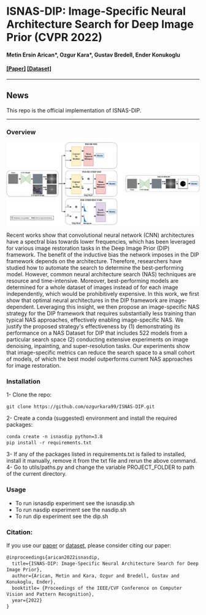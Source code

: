 # ISNAS-DIP: Image-Specific Neural Architecture Search for Deep Image Prior (CVPR 2022)  

#### Metin Ersin Arican*, Ozgur Kara*, Gustav Bredell, Ender Konukoglu  

#### [\[Paper\]](https://arxiv.org/abs/2111.15362) [\[Dataset\]](https://zenodo.org/record/6351599#.YkG1xN9Bzct)  

---

## News

This repo is the official implementation of ISNAS-DIP. 

---

### Overview

![Visualization of proposed metrics](https://github.com/ozgurkara99/ISNAS-DIP/blob/main/docs/method.jpg)

Recent works show that convolutional neural network (CNN) architectures have a spectral bias towards lower frequencies, which has been leveraged for various image restoration tasks in the Deep Image Prior (DIP) framework. The benefit of the inductive bias the network imposes in the DIP framework depends on the architecture. Therefore, researchers have studied how to automate the search to determine the best-performing model. However, common neural architecture search (NAS) techniques are resource and time-intensive. Moreover, best-performing models are determined for a whole dataset of images instead of for each image independently, which would be prohibitively expensive. In this work, we first show that optimal neural architectures in the DIP framework are image-dependent. Leveraging this insight, we then propose an image-specific NAS strategy for the DIP framework that requires substantially less training than typical NAS approaches, effectively enabling image-specific NAS. We justify the proposed strategy's effectiveness by (1) demonstrating its performance on a NAS Dataset for DIP that includes 522 models from a particular search space (2) conducting extensive experiments on image denoising, inpainting, and super-resolution tasks. Our experiments show that image-specific metrics can reduce the search space to a small cohort of models, of which the best model outperforms current NAS approaches for image restoration. 

### Installation
1- Clone the repo:  
```
git clone https://github.com/ozgurkara99/ISNAS-DIP.git
```  
2- Create a conda (suggested) environment and install the required packages:  
```
conda create -n isnasdip python=3.8
pip install -r requirements.txt
```  
3- If any of the packages listed in requirements.txt is failed to installed, install it manually, remove it from the txt file and rerun the above command.  
4- Go to utils/paths.py and change the variable PROJECT_FOLDER to path of the current directory.  

### Usage
- To run isnasdip experiment see the isnasdip.sh  
- To run nasdip experiment see the nasdip.sh  
- To run dip experiment see the dip.sh  

### Citation:
If you use our [paper](https://arxiv.org/abs/2111.15362) or [dataset](https://zenodo.org/record/6351599#.YkG1xN9Bzct), please consider citing our paper: 
```
@inproceedings{arican2022isnasdip,
  title={ISNAS-DIP: Image-Specific Neural Architecture Search for Deep Image Prior},
  author={Arican, Metin and Kara, Ozgur and Bredell, Gustav and Konukoglu, Ender},
  booktitle= {Proceedings of the IEEE/CVF Conference on Computer Vision and Pattern Recognition},
  year={2022}
}
```
